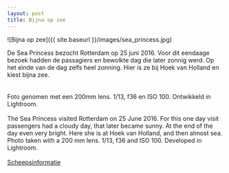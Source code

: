 ```yaml
---
layout: post
title: Bijna op zee
---
```


![Bijna op zee]({{ site.baseurl }}/images/sea_princess.jpg)

De Sea Princess bezocht Rotterdam op 25 juni 2016. Voor dit eendaage bezoek hadden de passagiers en bewolkte dag die later zonnig werd. Op het einde van de dag zelfs heel zonning. Hier is ze bij Hoek van Holland en kiest bijna zee.
<br><br>    
Foto genomen met een 200mm lens. 1/13, f36 en ISO 100. Ontwikkeld in Lightroom.
<br><br> 
The Sea Princess visited Rotterdam on 25 June 2016. For this one day visit passengers had a cloudy day, that later became sunny. At the end of the day even very bright. Here she is at Hoek van Holland, and then almost sea.  Photo taken with a 200 mm lens. 1/13, f36 and ISO 100. Developed in Lightroom.
<br><br> 
[Scheepsinformatie](https://en.wikipedia.org/wiki/Sea_Princess)